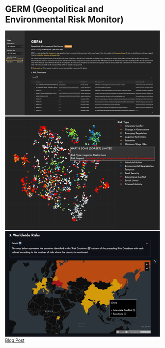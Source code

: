 # GERM (Geopolitical and Environmental Risk Monitor)
![Germ](/data/germ.png)
![Embeddings](/data/embeddings.png)
![Country](/data/country.png)
[Blog Post](https://medium.com/@lukas_22139/germ-geopolitical-environmental-risk-monitor-91a5ebfde1cc)
